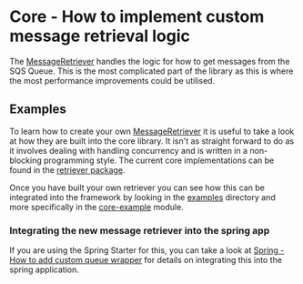 # Core - How to implement custom message retrieval logic

The [MessageRetriever](../../../api/src/main/java/com/jashmore/sqs/retriever/MessageRetriever.java) handles the logic for how to
get messages from the SQS Queue. This is the most complicated part of the library as this is where the most performance improvements
could be utilised.

## Examples

To learn how to create your own [MessageRetriever](../../../api/src/main/java/com/jashmore/sqs/retriever/MessageRetriever.java) it
is useful to take a look at how they are built into the core library. It isn't as straight forward to do as it involves dealing with handling concurrency and
is written in a non-blocking programming style. The current core implementations can be found in the
[retriever package](../../../core/src/main/java/com/jashmore/sqs/retriever).

Once you have built your own retriever you can see how this can be integrated into the framework by looking in the [examples](../../../examples) directory
and more specifically in the [core-example](../../../examples/core-example) module.

### Integrating the new message retriever into the spring app

If you are using the Spring Starter for this, you can take a look at
[Spring - How to add custom queue wrapper](../spring/spring-how-to-add-own-queue-listener.md) for details on integrating this into the spring application.
